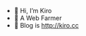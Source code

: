- 👋 Hi, I’m Kiro
- 👀 A Web Farmer
- 🌱 Blog is http://kiro.cc

<!---
curel/curel is a ✨ special ✨ repository because its `README.md` (this file) appears on your GitHub profile.
You can click the Preview link to take a look at your changes.
--->
